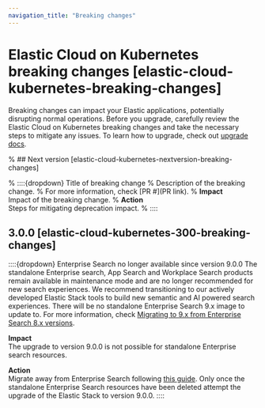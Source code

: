 ```yaml
---
navigation_title: "Breaking changes"
---
```


# Elastic Cloud on Kubernetes breaking changes [elastic-cloud-kubernetes-breaking-changes]
Breaking changes can impact your Elastic applications, potentially disrupting normal operations. Before you upgrade, carefully review the Elastic Cloud on Kubernetes breaking changes and take the necessary steps to mitigate any issues. To learn how to upgrade, check out [upgrade docs](docs-content://deploy-manage/upgrade/orchestrator/upgrade-cloud-on-k8s.md).

% ## Next version [elastic-cloud-kubernetes-nextversion-breaking-changes]

% ::::{dropdown} Title of breaking change 
% Description of the breaking change.
% For more information, check [PR #](PR link).
% **Impact**<br> Impact of the breaking change.
% **Action**<br> Steps for mitigating deprecation impact.
% ::::

## 3.0.0 [elastic-cloud-kubernetes-300-breaking-changes]

::::{dropdown} Enterprise Search no longer available since version 9.0.0
The standalone Enterprise search, App Search and Workplace Search products remain available in maintenance mode and are no longer recommended for new search experiences. We recommend transitioning to our actively developed Elastic Stack tools to build new semantic and AI powered search experiences. There will be no standalone Enterprise Search 9.x image to update to.
For more information, check [Migrating to 9.x from Enterprise Search 8.x versions](https://www.elastic.co/guide/en/enterprise-search/8.18/upgrading-to-9-x.html).

**Impact**<br> The upgrade to version 9.0.0 is not possible for standalone Enterprise search resources.

**Action**<br> Migrate away from Enterprise Search following [this guide](https://www.elastic.co/guide/en/enterprise-search/8.18/upgrading-to-9-x.html). Only once the standalone Enterprise Search resources have been deleted attempt the upgrade of the Elastic Stack to version 9.0.0.
::::
